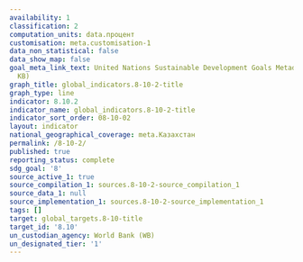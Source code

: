 ```yaml
---
availability: 1
classification: 2
computation_units: data.процент
customisation: meta.customisation-1
data_non_statistical: false
data_show_map: false
goal_meta_link_text: United Nations Sustainable Development Goals Metadata (PDF 210
  KB)
graph_title: global_indicators.8-10-2-title
graph_type: line
indicator: 8.10.2
indicator_name: global_indicators.8-10-2-title
indicator_sort_order: 08-10-02
layout: indicator
national_geographical_coverage: meta.Казахстан
permalink: /8-10-2/
published: true
reporting_status: complete
sdg_goal: '8'
source_active_1: true
source_compilation_1: sources.8-10-2-source_compilation_1
source_data_1: null
source_implementation_1: sources.8-10-2-source_implementation_1
tags: []
target: global_targets.8-10-title
target_id: '8.10'
un_custodian_agency: World Bank (WB)
un_designated_tier: '1'
---
```


